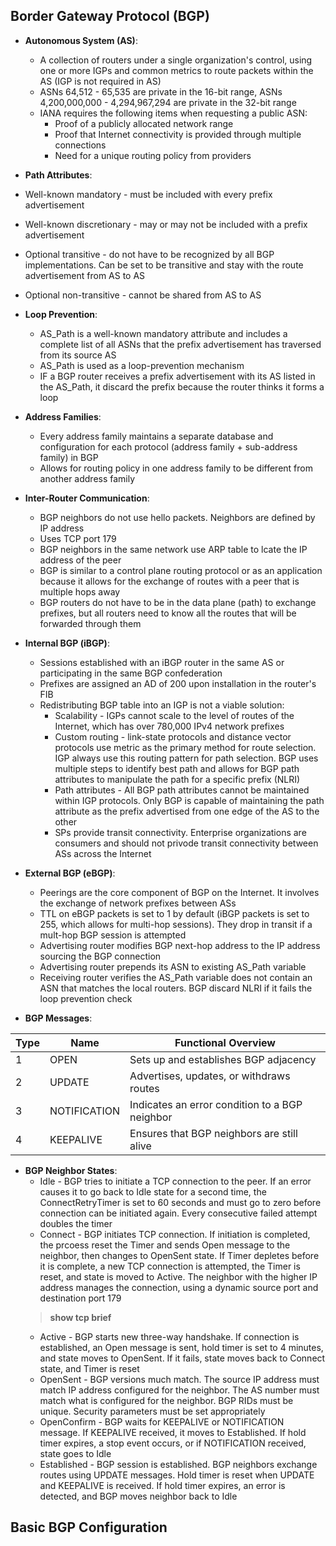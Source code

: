 ## Border Gateway Protocol (BGP)  
* **Autonomous System (AS)**:  
  * A collection of routers under a single organization's control, using one or more IGPs and common metrics to route packets within the AS (IGP is not required in AS)  
  * ASNs 64,512 - 65,535 are private in the 16-bit range, ASNs 4,200,000,000 - 4,294,967,294 are private in the 32-bit range  
  * IANA requires the following items when requesting a public ASN:  
     * Proof of a publicly allocated network range  
     * Proof that Internet connectivity is provided through multiple connections  
     * Need for a unique routing policy from providers  

* **Path Attributes**:  
* Well-known mandatory - must be included with every prefix advertisement  
* Well-known discretionary - may or may not be included with a prefix advertisement  
* Optional transitive - do not have to be recognized by all BGP implementations. Can be set to be transitive and stay with the route advertisement from AS to AS  
* Optional non-transitive - cannot be shared from AS to AS  

* **Loop Prevention**:  
  * AS_Path is a well-known mandatory attribute and includes a complete list of all ASNs that the prefix advertisement has traversed from its source AS  
  * AS_Path is used as a loop-prevention mechanism  
  * IF a BGP router receives a prefix advertisement with its AS listed in the AS_Path, it discard the prefix because the router thinks it forms a loop  
  
* **Address Families**:  
  * Every address family maintains a separate database and configuration for each protocol (address family + sub-address family) in BGP  
  * Allows for routing policy in one address family to be different from another address family  

* **Inter-Router Communication**:  
  * BGP neighbors do not use hello packets. Neighbors are defined by IP address  
  * Uses TCP port 179  
  * BGP neighbors in the same network use ARP table to lcate the IP address of the peer  
  * BGP is similar to a control plane routing protocol or as an application because it allows for the exchange of routes with a peer that is multiple hops away  
  * BGP routers do not have to be in the data plane (path) to exchange prefixes, but all routers need to know all the routes that will be forwarded through them  

* **Internal BGP (iBGP)**:  
  * Sessions established with an iBGP router in the same AS or participating in the same BGP confederation  
  * Prefixes are assigned an AD of 200 upon installation in the router's FIB  
  * Redistributing BGP table into an IGP is not a viable solution:  
    * Scalability - IGPs cannot scale to the level of routes of the Internet, which has over 780,000 IPv4 network prefixes  
    * Custom routing - link-state protocols and distance vector protocols use metric as the primary method for route selection. IGP always use this routing pattern for path selection. BGP uses multiple steps to identify best path and allows for BGP path attributes to manipulate the path for a specific prefix (NLRI)  
    * Path attributes - All BGP path attributes cannot be maintained within IGP protocols. Only BGP is capable of maintaining the path attribute as the prefix advertised from one edge of the AS to the other  
    * SPs provide transit connectivity. Enterprise organizations are consumers and should not privode transit connectivity between ASs across the Internet  

* **External BGP (eBGP)**:  
  * Peerings are the core component of BGP on the Internet. It involves the exchange of network prefixes between ASs  
  * TTL on eBGP packets is set to 1 by default (iBGP packets is set to 255, which allows for multi-hop sessions). They drop in transit if a mult-hop BGP session is attempted  
  * Advertising router modifies BGP next-hop address to the IP address sourcing the BGP connection  
  * Advertising router prepends its ASN to existing AS_Path variable  
  * Receiving router verifies the AS_Path variable does not contain an ASN that matches the local routers. BGP discard NLRI if it fails the loop prevention check  
  
* **BGP Messages**:  

| **Type** | **Name** | **Functional Overview** |
| --- | --- | --- |
| 1 | OPEN | Sets up and establishes BGP adjacency |
| 2 | UPDATE | Advertises, updates, or withdraws routes |
| 3 | NOTIFICATION | Indicates an error condition to a BGP neighbor |
| 4 | KEEPALIVE | Ensures that BGP neighbors are still alive |

* **BGP Neighbor States**:  
  * Idle - BGP tries to initiate a TCP connection to the peer. If an error causes it to go back to Idle state for a second time, the ConnectRetryTimer is set to 60 seconds and must go to zero before connection can be initiated again. Every consecutive failed attempt doubles the timer  
  * Connect - BGP initiates TCP connection. If initiation is completed, the prcoess reset the Timer and sends Open message to the neighbor, then changes to OpenSent state. If Timer depletes before it is complete, a new TCP connection is attempted, the Timer is reset, and state is moved to Active. The neighbor with the higher IP address manages the connection, using a dynamic source port and destination port 179  
  > **show tcp brief**  
  * Active - BGP starts new three-way handshake. If connection is established, an Open message is sent, hold timer is set to 4 minutes, and state moves to OpenSent. If it fails, state moves back to Connect state, and Timer is reset  
  * OpenSent - BGP versions much match. The source IP address must match IP address configured for the neighbor. The AS number must match what is configured for the neighbor. BGP RIDs must be unique. Security parameters must be set appropriately  
  * OpenConfirm - BGP waits for KEEPALIVE or NOTIFICATION message. If KEEPALIVE received, it moves to Established. If hold timer expires, a stop event occurs, or if NOTIFICATION received, state goes to Idle  
  * Established - BGP session is established. BGP neighbors exchange routes using UPDATE messages. Hold timer is reset when UPDATE and KEEPALIVE is received. If hold timer expires, an error is detected, and BGP moves neighbor back to Idle  
  

## Basic BGP Configuration  

